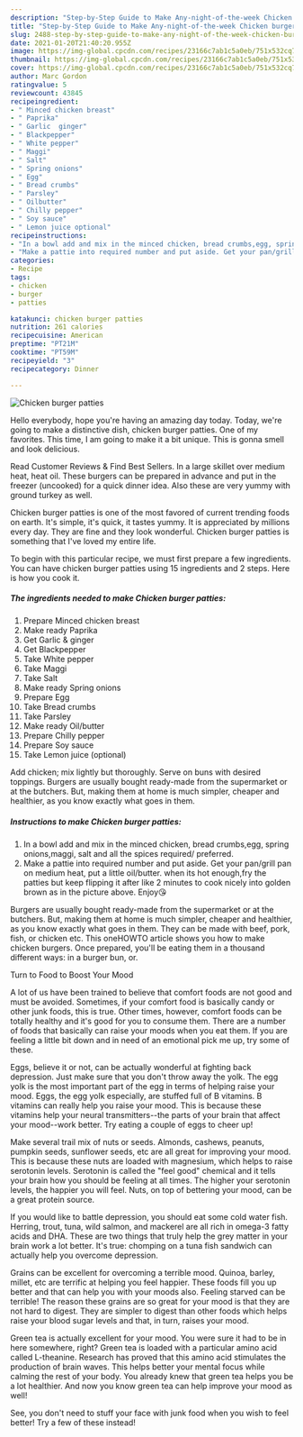 ```yaml
---
description: "Step-by-Step Guide to Make Any-night-of-the-week Chicken burger patties"
title: "Step-by-Step Guide to Make Any-night-of-the-week Chicken burger patties"
slug: 2488-step-by-step-guide-to-make-any-night-of-the-week-chicken-burger-patties
date: 2021-01-20T21:40:20.955Z
image: https://img-global.cpcdn.com/recipes/23166c7ab1c5a0eb/751x532cq70/chicken-burger-patties-recipe-main-photo.jpg
thumbnail: https://img-global.cpcdn.com/recipes/23166c7ab1c5a0eb/751x532cq70/chicken-burger-patties-recipe-main-photo.jpg
cover: https://img-global.cpcdn.com/recipes/23166c7ab1c5a0eb/751x532cq70/chicken-burger-patties-recipe-main-photo.jpg
author: Marc Gordon
ratingvalue: 5
reviewcount: 43845
recipeingredient:
- " Minced chicken breast"
- " Paprika"
- " Garlic  ginger"
- " Blackpepper"
- " White pepper"
- " Maggi"
- " Salt"
- " Spring onions"
- " Egg"
- " Bread crumbs"
- " Parsley"
- " Oilbutter"
- " Chilly pepper"
- " Soy sauce"
- " Lemon juice optional"
recipeinstructions:
- "In a bowl add and mix in the minced chicken, bread crumbs,egg, spring onions,maggi, salt and all the spices required/ preferred."
- "Make a pattie into required number and put aside. Get your pan/grill pan on medium heat, put a little oil/butter. when its hot enough,fry the patties but keep flipping it after like 2 minutes to cook nicely into golden brown as in the picture above. Enjoy😘"
categories:
- Recipe
tags:
- chicken
- burger
- patties

katakunci: chicken burger patties 
nutrition: 261 calories
recipecuisine: American
preptime: "PT21M"
cooktime: "PT59M"
recipeyield: "3"
recipecategory: Dinner

---
```



![Chicken burger patties](https://img-global.cpcdn.com/recipes/23166c7ab1c5a0eb/751x532cq70/chicken-burger-patties-recipe-main-photo.jpg)

Hello everybody, hope you're having an amazing day today. Today, we're going to make a distinctive dish, chicken burger patties. One of my favorites. This time, I am going to make it a bit unique. This is gonna smell and look delicious.

Read Customer Reviews &amp; Find Best Sellers. In a large skillet over medium heat, heat oil. These burgers can be prepared in advance and put in the freezer (uncooked) for a quick dinner idea. Also these are very yummy with ground turkey as well.

Chicken burger patties is one of the most favored of current trending foods on earth. It's simple, it's quick, it tastes yummy. It is appreciated by millions every day. They are fine and they look wonderful. Chicken burger patties is something that I've loved my entire life.


To begin with this particular recipe, we must first prepare a few ingredients. You can have chicken burger patties using 15 ingredients and 2 steps. Here is how you cook it.

<!--inarticleads1-->

##### The ingredients needed to make Chicken burger patties:

1. Prepare  Minced chicken breast
1. Make ready  Paprika
1. Get  Garlic &amp; ginger
1. Get  Blackpepper
1. Take  White pepper
1. Take  Maggi
1. Take  Salt
1. Make ready  Spring onions
1. Prepare  Egg
1. Take  Bread crumbs
1. Take  Parsley
1. Make ready  Oil/butter
1. Prepare  Chilly pepper
1. Prepare  Soy sauce
1. Take  Lemon juice (optional)


Add chicken; mix lightly but thoroughly. Serve on buns with desired toppings. Burgers are usually bought ready-made from the supermarket or at the butchers. But, making them at home is much simpler, cheaper and healthier, as you know exactly what goes in them. 

<!--inarticleads2-->

##### Instructions to make Chicken burger patties:

1. In a bowl add and mix in the minced chicken, bread crumbs,egg, spring onions,maggi, salt and all the spices required/ preferred.
1. Make a pattie into required number and put aside. Get your pan/grill pan on medium heat, put a little oil/butter. when its hot enough,fry the patties but keep flipping it after like 2 minutes to cook nicely into golden brown as in the picture above. Enjoy😘


Burgers are usually bought ready-made from the supermarket or at the butchers. But, making them at home is much simpler, cheaper and healthier, as you know exactly what goes in them. They can be made with beef, pork, fish, or chicken etc. This oneHOWTO article shows you how to make chicken burgers. Once prepared, you&#39;ll be eating them in a thousand different ways: in a burger bun, or. 

Turn to Food to Boost Your Mood


A lot of us have been trained to believe that comfort foods are not good and must be avoided. Sometimes, if your comfort food is basically candy or other junk foods, this is true. Other times, however, comfort foods can be totally healthy and it's good for you to consume them. There are a number of foods that basically can raise your moods when you eat them. If you are feeling a little bit down and in need of an emotional pick me up, try some of these.

Eggs, believe it or not, can be actually wonderful at fighting back depression. Just make sure that you don't throw away the yolk. The egg yolk is the most important part of the egg in terms of helping raise your mood. Eggs, the egg yolk especially, are stuffed full of B vitamins. B vitamins can really help you raise your mood. This is because these vitamins help your neural transmitters--the parts of your brain that affect your mood--work better. Try eating a couple of eggs to cheer up!

Make several trail mix of nuts or seeds. Almonds, cashews, peanuts, pumpkin seeds, sunflower seeds, etc are all great for improving your mood. This is because these nuts are loaded with magnesium, which helps to raise serotonin levels. Serotonin is called the "feel good" chemical and it tells your brain how you should be feeling at all times. The higher your serotonin levels, the happier you will feel. Nuts, on top of bettering your mood, can be a great protein source.

If you would like to battle depression, you should eat some cold water fish. Herring, trout, tuna, wild salmon, and mackerel are all rich in omega-3 fatty acids and DHA. These are two things that truly help the grey matter in your brain work a lot better. It's true: chomping on a tuna fish sandwich can actually help you overcome depression. 

Grains can be excellent for overcoming a terrible mood. Quinoa, barley, millet, etc are terrific at helping you feel happier. These foods fill you up better and that can help you with your moods also. Feeling starved can be terrible! The reason these grains are so great for your mood is that they are not hard to digest. They are simpler to digest than other foods which helps raise your blood sugar levels and that, in turn, raises your mood.

Green tea is actually excellent for your mood. You were sure it had to be in here somewhere, right? Green tea is loaded with a particular amino acid called L-theanine. Research has proved that this amino acid stimulates the production of brain waves. This helps better your mental focus while calming the rest of your body. You already knew that green tea helps you be a lot healthier. And now you know green tea can help improve your mood as well!

See, you don't need to stuff your face with junk food when you wish to feel better! Try a few of these instead!

